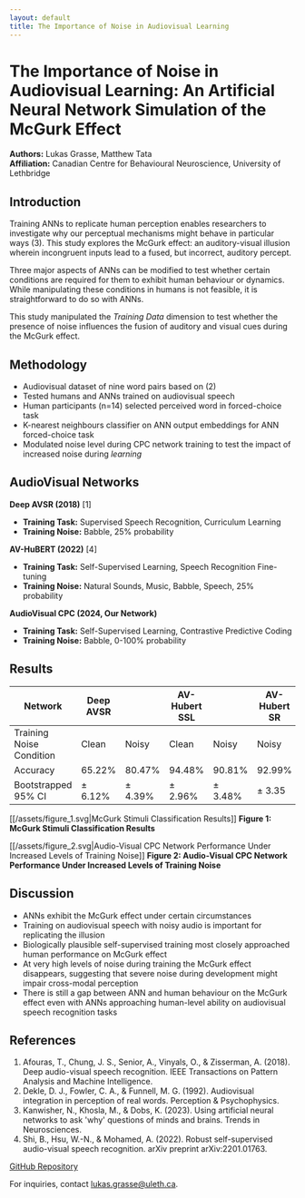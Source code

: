 ```yaml
---
layout: default
title: The Importance of Noise in Audiovisual Learning
---
```


# The Importance of Noise in Audiovisual Learning: An Artificial Neural Network Simulation of the McGurk Effect


**Authors:** Lukas Grasse, Matthew Tata  
**Affiliation:** Canadian Centre for Behavioural Neuroscience, University of Lethbridge

## Introduction

Training ANNs to replicate human perception enables researchers to investigate why our perceptual mechanisms might behave in particular ways (3). This study explores the McGurk effect: an auditory-visual illusion wherein incongruent inputs lead to a fused, but incorrect, auditory percept. 
 
 Three major aspects of ANNs can be modified to test whether certain conditions are required for them to exhibit human behaviour or dynamics. While manipulating these conditions in humans is not feasible, it is straightforward to do so with ANNs.

This study manipulated the *Training Data* dimension to test whether the presence of noise influences the fusion of auditory and visual cues during the McGurk effect.

## Methodology
- Audiovisual dataset of nine word pairs based on (2)
- Tested humans and ANNs trained on audiovisual speech
- Human participants (n=14) selected perceived word in forced-choice task
- K-nearest neighbours classifier on ANN output embeddings for ANN forced-choice task
- Modulated noise level during CPC network training to test the impact of increased noise during *learning*

## AudioVisual Networks

**Deep AVSR (2018)** [1]
- **Training Task:** Supervised Speech Recognition, Curriculum Learning
- **Training Noise:** Babble, 25% probability

**AV-HuBERT (2022)** [4]

- **Training Task:** Self-Supervised Learning, Speech Recognition Fine-tuning
- **Training Noise:** Natural Sounds, Music, Babble, Speech, 25% probability

**AudioVisual CPC (2024, Our Network)**
- **Training Task:** Self-Supervised Learning, Contrastive Predictive Coding
- **Training Noise:** Babble, 0-100% probability

## Results

| Network                  | Deep AVSR |         | AV-Hubert SSL |         | AV-Hubert SR | AudioVisual CPC |         |
|--------------------------|-----------|---------|---------------|---------|--------------|-----------------|---------|
| Training Noise Condition |     Clean | Noisy   | Clean         | Noisy   | Noisy        | Clean           | Noisy   |
| Accuracy                 |    65.22% | 80.47%  | 94.48%        | 90.81%  | 92.99%       | 95.97%          | 92.26%  |
| Bootstrapped 95% CI      |   ± 6.12% | ± 4.39% | ± 2.96%       | ± 3.48% | ± 3.35       | ± 2.02          | ± 3.52% |

[[/assets/figure_1.svg|McGurk Stimuli Classification Results]]
**Figure 1: McGurk Stimuli Classification Results**


[[/assets/figure_2.svg|Audio-Visual CPC Network Performance Under Increased Levels of Training Noise]]
**Figure 2: Audio-Visual CPC Network Performance Under Increased Levels of Training Noise**

## Discussion

- ANNs exhibit the McGurk effect under certain circumstances
- Training on audiovisual speech with noisy audio is important for replicating the illusion
- Biologically plausible self-supervised training most closely approached human performance on McGurk effect
- At very high levels of noise during training the McGurk effect disappears, suggesting that severe noise during development might impair cross-modal perception
- There is still a gap between ANN and human behaviour on the McGurk effect even with ANNs approaching human-level ability on audiovisual speech recognition tasks

## References

1. Afouras, T., Chung, J. S., Senior, A., Vinyals, O., & Zisserman, A. (2018). Deep audio-visual speech recognition. IEEE Transactions on Pattern Analysis and Machine Intelligence.
2. Dekle, D. J., Fowler, C. A., & Funnell, M. G. (1992). Audiovisual integration in perception of real words. Perception & Psychophysics.
3. Kanwisher, N., Khosla, M., & Dobs, K. (2023). Using artificial neural networks to ask 'why' questions of minds and brains. Trends in Neurosciences.
4. Shi, B., Hsu, W.-N., & Mohamed, A. (2022). Robust self-supervised audio-visual speech recognition. arXiv preprint arXiv:2201.01763.

[GitHub Repository](https://github.com)

For inquiries, contact [lukas.grasse@uleth.ca](mailto:lukas.grasse@uleth.ca).
